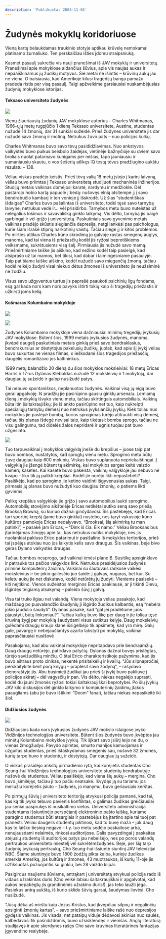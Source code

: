 ```yaml
---
description: 'Publikuota: 2008-11-05'
---
```


# Žudynės mokyklų koridoriuose

Vieną kartą belaukdamas traukinio stotyje aptikau krūvelę nemokamai platinamo žurnaliuko. Ten perskaičiau išties įdomu straipsniuką.

Kasmet pasaulį sukrečia vis nauji pranešimai iš JAV mokyklų ir universitetų. Pranešimai apie mokyklose aidančius šūvius, apie vis naujas aukas ir nepaaiškinamus jų žudikų motyvus. Šie metai ne išimtis – krūvinų aukų jau ne viena. O baisiausia, kad Amerikoje kilusi tragedijų banga pamažu pradeda ristis per visą pasaulį. Taigi apžvelkime garsiausiai nuskambėjusias žudynių mokyklose istorijas.

#### Teksaso universiteto žudynės

![](../../../.gitbook/assets/whitman.jpg)

Vienų žiauriausių žudynių JAV mokyklose autorius – Charles Whitmanas, 1966-ųjų metų rugpjūčio 1 dieną Teksaso universitete, Austine, studentas nužudė 14 žmonių, dar 31 sunkiai sužeidė. Prieš žudynes universitete jis dar nužudė savo žmoną ir motiną. Netrukus žuvo pats – nuo policijos kulkų.

Charles Whitmanas buvo savo tėvų pasididžiavimas. Nuo ankstyvos vaikystės buvo puikus beisbolo žaidėjas, vietinėje bažnyčioje su dviem savo broliais nuolat patarnavo kunigams per mišias, tapo jauniausiu ir sumaniausiu skautu, o vos šešerių atlikęs IQ testą tėvus pradžiugino aukštu rezulatu – 138.

Vėliau viskas pradėjo keistis. Prieš tėvų valią 18 metų įstojo į karinį laivyną, vėliau buvo priimtas į Teksaso universitetą studijuoti mechaninės inžinerijos. Studijų metais vaikinas domėjosi karatė, nardymu ir medžiokle. Dėl pastarojo hobio kartą papuolė į bėdą: nušovęs elnią atsitempė jį į savo bendrabučio kambarį ir ten vonioje jį išskrodė. Už šias “studentiškas išdaigas” Charles buvo pašalintas iš universiteto, todėl tęsė savo tarnybą laivyne, netrukus vedė ir… vėl prisidirbo. Tarnybos metu buvo nuteistas už nelegalius lošimus ir savavališką ginklo laikymą. Vis dėlto, tarnybą jis baigė garbingai ir vėl grįžo į universitetą. Paskutiniais savo gyvenimo metais vaikinas pradėjo skūstis slegiančia depresija, netgi lankėsi pas psichologus, kurie šiam išrašė stiprių narkotinių vaistų. Tačiau slėgė jį ir kitos problemos. Po mirties atlikus Charles kūno skrodimą jo galvoje rastas smegenų auglys, manoma, kad tai viena iš priežasčių kodėl jis ryžosi beprotiškiems veiksmams, sukrėtusiems visą šalį. Pirmiausia jis nužudė savo mamą. Priešmirtiniame laiške jis aiškino, kad nežino kodėl taip pasielgė, kad atsiprašo už tai mamos, bet tikisi, kad dabar i laimingesniame pasaulyje. Taip pat šiame laiške aiškino, kodėl nužudė savo miegančią žmoną. tačiau kodėl reikėjo žudyti visai niekuo dėtus žmones iš universiteto jis neužsiminė nė žodžiu.

Visus savo užgyventus turtus jis paprašė paaukoti psichinių ligų fondams, esą gal kada nors kam nors pavyks ištirti tokių kaip ši tragedijų priežastis ir užkirsti joms kelią.

#### Košmaras Kolumbaino mokykloje

![](../../../.gitbook/assets/200pxdylan-klebold-thumb.jpg)

![](../../../.gitbook/assets/200pxeric-harris-thumb.jpg)

Žudynės Kolumbaino mokykloje viena dažniausiai minimų tregedijų įvykusių JAV mokyklose. Būtent šios, 1999 metais įvykusios žudynės, manoma, įkvėpė daugelį paskutiniais metais ginklą prieš savo bendraklasius, bendrakursius ar dėstytojus pakėlusių žudikų, juolab, kad apie šį įvykį vėliau buvo sukurtas ne vienas filmas, o ieškodami šios tragedijos priežasčių, daugelis romantizavo jos kaltininkus.

1999 metų balandžio 20 dieną du šios mokyklos moksleiviai: 18 metų Ericas Harris ir 17-os Dylanas Kleboldas nužudė 12 moksleivių ir 1 mokytoją, dar daugiau jų sužeidė ir galop nusižudė patys.

Tai nebuvo spontaniškos, neplanuotos žudynės. Vaikinai visą jų eigą buvo gerai apgalvoję. Iš pradžių jie pasirūpino gausiu ginklų arsenalu. Lemiamą dieną į mokyklą išvyko vienu metu, tačiau skirtingais automobiliais. Vaikinų būta itin šaltakraujiškų: jie iš ankto pasirūpino net tuo, kaip nukreipti specialiųjų tarnybų dėmesį nuo netrukus įvyksiančių įvykių. Kiek toliau nuo mokyklos jie paslėpė bombą, kurios sprogimas turėjo atitraukti visų dėmesį, tačiau šis planas išdegė nevisai taip, kaip tikėtasi: bomba sprogo, tačiau ne visu galingumu, tad didelės žalos nepridarė ir ugnis tuojau pat buvo užgesinta.

![](../../../.gitbook/assets/780pxeric-harris-dylan-klebold1.jpg)

Tuo tarpuvaikinai į mokyklos valgyklą įnešė du krepšius – juose taip pat buvo bombos, nustatytos, kad sprogtų vienu metu. Sprogimo metu būtų žuvę daugiau kaip 600 mokinių. Viskas buvo suplanuota nepriekaištingai. Į valgyklą jie įžengė būtent tą akimirką, kai mokyklos sargas keitė vaizdo kamerų kasetes. Kai kasetė buvo pakeista, vaikinų valgykloje jau nebuvo nė kvapo – liko tik jų palikti krepšiai. Kodėl jie norėjo likti nepastebėti? Paaiškėjo, kad po sprogimo jie ketino vaidinti išgyvenusias aukas. Taigi, pirmasis jų planas buvo nužudyti kuo daugiau žmonių, o patiems likti gyviems.

Palikę krepšius valgykloje jie grįžo į savo automobilius laukti sprogimo. Automobilių stovėjimo aikštelėje Ericas netikėtai sutiko seną savo priešą Brooksą Browną, su kuriuo dažnai ginčydavosi. Šis pastebėjęs, kad Ericas turi sportinį krepšį (jame buvo ginklai) nustebo, nes tąryt vykusioje kūno kultūros pamokoje Ericas nedalyvavo. “Brooksai, šią akimirką tu man patinki”, – pasakė jam Ericas, – “Dink iš čia. Eik namo.” Vėliau Brooksas bus įtarinėjamas žinojęs apie tai, kas netrukus nutiks mokykloje, nes jis nuolankiai pakluso Erico patarimui ir pasišalino iš mokyklos teritorijos, prieš tai įspėjęs atokiau nuo jos laikytis kelis savo draugus. Šis vaikinas, beje bivo geras Dylano vaikystės draugas.

Tačiau bombos nesprogo, tad vaikinai ėmėsi plano B. Susitikę apsiginklavo ir patraukė tos pačios valgyklos link. Netrukus prasidėjusios žudynės priminė kompiuterinį žaidimą. Vaikinai su šautuvais rankose vaikėsi moksleivius ir be jokio gailesčio juo šaidė: į galvas, nugaras, bet kur. Su keletu aukų jie net diskutavo, kodėl netūrėtų jų žudyti. Vieniems pasisekė – kiti neįtikino. Vienos sužeistos merginos Ericas paaklausė, ar ji tikinti Dievu, išgirdęs teigiamą atsakymą – paleido šūvį į galvą.

Visa tai truko ilgiau nei valandą. Viena mokytoja vėliau pasakojo, kad maždaug po pusvalandžio šaudynių ji išgirdo žudikus kalbantis, esą “nebėra jokio jaudulio šaudyti”. Dylanas pasakė, kad “gal jei pradėtume juos pjaustyti, būtų linksmiau?”. Tačiau kulkų buvo likę per daug ir jie toliau tęsė kruviną žygį per mokyklą šaudydami visus sutiktus kelyje. Daug moksleivių gulėdami draugų kraujo klane išsigelbėjo tik apsimetę, kad yra mirę. Galų gale, pavargę ir nebejaučiantys azarto lakstyti po mokyklą, vaikinai paprasčiausiai nusišovė

Pasakojama, kad abu vaikinai mokykloje nepritapdavo prie bendraamžių. Daug draugų netūrėjo, patirdavo patyčių. Dylanas dažnai buvęs prislėgtas, tūrėjo savižudiškų minčių. O štai Erico charakteristikoje pažymima, kad jis buvo aštraus proto cinikas, nekentė prisitaikėlių ir kvailių. “Jūs silpnapročiai, perskaitykite bent porą knygų – praplėsit savo žodyną”, – rašydavo dienoraštyje jis. Abu busimieji žudikai jau prieš šį įvykį buvo pakliuvę į policijos akiratį – dėl vagysčių ir pan. Vis dėlto, niekas negalėjo suprasti, kodėl du jauni žmonės ryžosi tokiai šaltakraujiškai beprotybei. Po šių įvykių JAV kilo diskusijos dėl ginklo laikymo ir kompiuterinių žaidimų įtakos paaugliams (abu jie buvo ištikimi “Doom” fanai), tačiau niekas nepasikeitė iki šiol.

#### Didžiosios žudynės

![](../../../.gitbook/assets/cho-seunghui-3.jpg)

Didžiausios kada nors įvykusios žudynės JAV mokslo istaigose įvyko Vidžinijos technologijos universitete. Būtent šios žudynės buvo įkvėptos jau minėtų Kolumbaino mokyklos įvykių. Tik šįkart savo įsiūtį leijo ne du, o vienas žmogžudys. Pavydo apimtas, smurto manijos kamuojamas ir užguitas studentas, prieš ištaškydamas smegenis sau, nušovė 32 žmones, kurių tarpe buvo ir studentų, ir dėstytojų. Dar daugiau jų sužeidė.

O viskas prasidėjo ankstų pirmadienio rytą, kai korėjietis studentas Cho Seung-hui Virdžinijos technologijos universiteto studentų bendrabutyje nušovė du studentus. Vėliau paaiškėjo, kad viena šių aukų – mergina. Cho buvo įsimilėjęs, tačiau ji tuo pačiu neatsakė. Išvydęs ją su tariamu jos meilužiu korėjietis įsiuto – žudynės, jo manymu, buvo geriausiais kerštas.

Po pirmųjų šūvių į universiteto teritoriją atvykusi policija pamanė, kad tai, kas ką tik įvyko tebuvo pavienis konfliktas, o galimas žudikas greičiausiai jau seniai pasprukęs iš nusikaltimo vietos. Universiteto administracija studentams išsiuntinėjo perspėjantį elektroninio pašto laišką, kuriame paragino studentus būti atsargiais ir pastebėjus ką įtartino apie tai tuoj pat pranešti. Vėliau daugelis studentų piktinosi, kad to buvę maža – juk daug kas to laiško tiesiog negavo – t.y. tuo metu sedėjo paskaitose arba, nenujausdami nelaimės, rinkosi auditorijose. Dalis pavyzdingai į paskaitas atėjusių studentų iš auditorijos patys jau nebeišėjo, nes po poros valandų pertraukos universiteto miestelį vėl sukrėtėmžudynės. Beje, per šią tarp žudynių įvykusią pertrauką, Cho Seung-hui išsiuntė siuntinį JAV televizijai NBC. Šiame siuntinyje buvo 1800 žodžių pikta kalba, kurioje žudikas smerkia Ameriką, jos kultūrą ir žmones, 43 muotraukos, iš kurių 11-oje jis užfiksuotas pozuojantis su ginklu, bei 28 vaizdo klipai.

Pasigirdus naujiems šūviams, antrąkart į universitetą atvykusi policija rado iš vidaus užrakintas duris (Cho veikė labiau šaltakraujiškai ir apgalvotai, kad aukos nepabėgtų jis grandinėmis užrakino duris!), jas teko laužti jėga. Pasiekus antrą aukštą, iš kurio sklido šūvių garsai, šaudymas liovėsi. Cho nusižudė.

“Jūsų dėka aš mirštu kaip Jėzus Kristus, kad įkvėpčiau silpnų ir negalinčių apsiginti žmonių kartas”, – savo priešmirtiniame laiške rašė nuo depresijos gydęsis vaikinas. Jis visada, net patalpų viduje dėdavosi akinius nuo saulės, kalbėdavosi tik pašnibždomis, buvo užsisklendęs ir vienišas. Anglų literatūrą studijavęs ir apie skerdynes rašęs Cho savo kruvinas literatūrines fantazijas įgyvendino realybėje.
